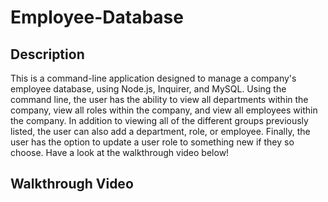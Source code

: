 # Employee-Database

## Description

This is a command-line application designed to manage a company's employee database, using Node.js, Inquirer, and MySQL. Using the command line, the user has the ability to view all departments within the company, view all roles within the company, and view all employees within the company. In addition to viewing all of the different groups previously listed, the user can also add a department, role, or employee. Finally, the user has the option to update a user role to something new if they so choose. Have a look at the walkthrough video below!

## Walkthrough Video
